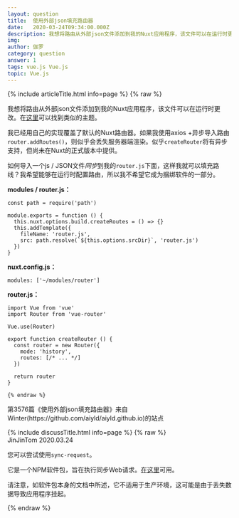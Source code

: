 ```yaml
---
layout: question
title:  使用外部json填充路由器
date:   2020-03-24T09:34:00.000Z
description: 我想将路由从外部json文件添加到我的Nuxt应用程序，该文件可以在运行时更改。在这里可以找到类似的主题。我已经用自己的实现覆盖了默认的Nuxt路由器...
img: 
author: 伽罗
category: question
answer: 1
tags: vue.js Vue.js
topic: Vue.js
---
```

<div class="article-root">
  <div class="article">
    {% include articleTitle.html info=page %}
    {% raw %}
    <div class="article-content"><p><font style="vertical-align: inherit;"><font style="vertical-align: inherit;">我想将路由从外部json文件添加到我的Nuxt应用程序，该文件可以在运行时更改。</font><font style="vertical-align: inherit;">在</font></font><a href="https://github.com/nuxt-community/router-module/issues/4#issuecomment-333312347" rel="nofollow noreferrer"><font style="vertical-align: inherit;"><font style="vertical-align: inherit;">这里</font></font></a><font style="vertical-align: inherit;"><font style="vertical-align: inherit;">可以找到类似的主题</font><font style="vertical-align: inherit;">。</font></font></p>

<p><font style="vertical-align: inherit;"><font style="vertical-align: inherit;">我已经用自己的实现覆盖了默认的Nuxt路由器。</font><font style="vertical-align: inherit;">如果我使用axios +异步导入路由</font></font><code>router.addRoutes()</code><font style="vertical-align: inherit;"><font style="vertical-align: inherit;">，则似乎会丢失服务器端渲染。</font><font style="vertical-align: inherit;">似乎</font></font><code>createRouter</code><font style="vertical-align: inherit;"><font style="vertical-align: inherit;">将有异步支持，但尚未在Nuxt的正式版本中提供。</font></font></p>

<p><font style="vertical-align: inherit;"><font style="vertical-align: inherit;">如何导入一个js / JSON文件</font></font><em><font style="vertical-align: inherit;"><font style="vertical-align: inherit;">同步</font></font></em><font style="vertical-align: inherit;"><font style="vertical-align: inherit;">到我的</font></font><code>router.js</code><font style="vertical-align: inherit;"><font style="vertical-align: inherit;">下面，这样我就可以填充路线？</font><font style="vertical-align: inherit;">我希望能够在运行时配置路由，所以我不希望它成为捆绑软件的一部分。</font></font></p>

<p><strong><font style="vertical-align: inherit;"><font style="vertical-align: inherit;">modules / router.js：</font></font></strong></p>

<pre><code>const path = require('path')<font></font>
<font></font>
module.exports = function () {<font></font>
  this.nuxt.options.build.createRoutes = () =&gt; {}<font></font>
  this.addTemplate({<font></font>
    fileName: 'router.js',<font></font>
    src: path.resolve(`${this.options.srcDir}`, 'router.js')<font></font>
  })<font></font>
}<font></font>
</code></pre>

<p><strong><font style="vertical-align: inherit;"><font style="vertical-align: inherit;">nuxt.config.js：</font></font></strong></p>

<pre><code>modules: ['~/modules/router']
</code></pre>

<p><strong><font style="vertical-align: inherit;"><font style="vertical-align: inherit;">router.js：</font></font></strong></p>

<pre><code>import Vue from 'vue'<font></font>
import Router from 'vue-router'<font></font>
<font></font>
Vue.use(Router)<font></font>
<font></font>
export function createRouter () {<font></font>
  const router = new Router({<font></font>
    mode: 'history',<font></font>
    routes: [/* ... */]<font></font>
  })<font></font>
<font></font>
  return router<font></font>
}<font></font>
</code></pre></div>
    {% endraw %}
  </div>
  <p class="winter_mark">第3576篇《使用外部json填充路由器》来自Winter(https://github.com/aiyld/aiyld.github.io)的站点</p>
  <div class="discuss-wrapper">
    {% include discussTitle.html info=page %}
    {% raw %}
    <div class="discuss-list">
    <div class="discuss-item">
        <div class="discuss-parent">
          <div class="discuss-meta">
            <span class="discuss-user">JinJinTom</span>
            <span class="discuss-time">2020.03.24</span>
          </div>
          <div class="discuss-comment"><p><font style="vertical-align: inherit;"><font style="vertical-align: inherit;">您可以尝试使用</font></font><code>sync-request</code><font style="vertical-align: inherit;"><font style="vertical-align: inherit;">。</font></font></p>

<p><font style="vertical-align: inherit;"><font style="vertical-align: inherit;">它是一个NPM软件包，旨在执行同步Web请求。</font></font><a href="https://www.npmjs.com/package/sync-request" rel="nofollow noreferrer"><font style="vertical-align: inherit;"><font style="vertical-align: inherit;">在这里</font></font></a><font style="vertical-align: inherit;"><font style="vertical-align: inherit;">可用</font><font style="vertical-align: inherit;">。</font></font></p>

<p><font style="vertical-align: inherit;"><font style="vertical-align: inherit;">请注意，如软件包本身的文档中所述，它不适用于生产环境，这可能是由于丢失数据导致应用程序挂起。</font></font></p></div>
        </div></div>
    </div>
    {% endraw %}
  </div>
<div>
